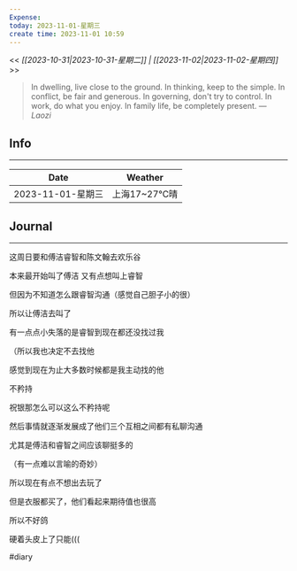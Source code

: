 ```yaml
---
Expense: 
today: 2023-11-01-星期三
create time: 2023-11-01 10:59
---
```


<< *[[2023-10-31|2023-10-31-星期二]] | [[2023-11-02|2023-11-02-星期四]]* >>


> In dwelling, live close to the ground. In thinking, keep to the simple. In conflict, be fair and generous. In governing, don't try to control. In work, do what you enjoy. In family life, be completely present.
> — <cite>Laozi</cite>


## Info
***

| Date        | Weather      | 
| ----------- | ------------ |
| 2023-11-01-星期三 |  上海17~27℃晴 |


##  Journal
***

这周日要和傅洁睿智和陈文翰去欢乐谷

本来最开始叫了傅洁
又有点想叫上睿智

但因为不知道怎么跟睿智沟通（感觉自己胆子小的很）

所以让傅洁去叫了

有一点点小失落的是睿智到现在都还没找过我

（所以我也决定不去找他

感觉到现在为止大多数时候都是我主动找的他

不矜持

祝银那怎么可以这么不矜持呢

然后事情就逐渐发展成了他们三个互相之间都有私聊沟通

尤其是傅洁和睿智之间应该聊挺多的

（有一点难以言喻的奇妙）

所以现在有点不想出去玩了

但是衣服都买了，他们看起来期待值也很高

所以不好鸽

硬着头皮上了只能(((

#diary
